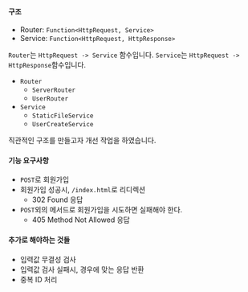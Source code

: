#### 구조

- Router: `Function<HttpRequest, Service>`
- Service: `Function<HttpRequest, HttpResponse>`

`Router`는 `HttpRequest -> Service` 함수입니다.
`Service`는 `HttpRequest -> HttpResponse`함수입니다.

- `Router`
	- `ServerRouter`
	- `UserRouter`
- `Service`
	- `StaticFileService`
	- `UserCreateService`

직관적인 구조를 만들고자 개선 작업을 하였습니다.

#### 기능 요구사항

- `POST`로 회원가입
- 회원가입 성공시, `/index.html`로 리디렉션
	- 302 Found 응답
- `POST`외의 메서드로 회원가입을 시도하면 실패해야 한다.
	- 405 Method Not Allowed 응답

#### 추가로 해야하는 것들

- 입력값 무결성 검사
- 입력값 검사 실패시, 경우에 맞는 응답 반환
- 중복 ID 처리
 
